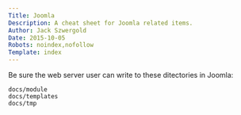 ```yaml
---
Title: Joomla
Description: A cheat sheet for Joomla related items.
Author: Jack Szwergold
Date: 2015-10-05
Robots: noindex,nofollow
Template: index
---
```


Be sure the web server user can write to these ditectories in Joomla:

	docs/module
	docs/templates
	docs/tmp
